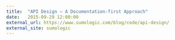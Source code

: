 ```yaml
---
title:  "API Design – A Documentation-first Approach"
date:   2015-09-29 12:00:00
external_url: https://www.sumologic.com/blog/code/api-design/
external_site: sumologic
---
```

